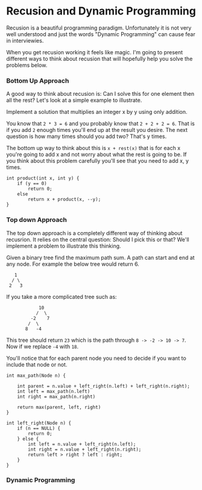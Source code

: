 # Recusion and Dynamic Programming

Recusion is a beautiful programming paradigm. Unfortunately it is not very well understood and just the words "Dynamic Programming" can cause fear in interviewies.

When you get recusion working it feels like magic. I'm going to present different ways to think about recusion that will hopefully help you solve the problems below.

### Bottom Up Approach

A good way to think about recusion is: Can I solve this for one element then all the rest? Let's look at a simple example to illustrate.

Implement a solution that multiplies an integer x by y using only addition.

You know that `2 * 3 = 6` and you probably know that `2 + 2 + 2 = 6`. That is if you add `2` enough times you'll end up at the result you desire. The next question is how many times should you add two? That's y times.

The bottom up way to think about this is `x + rest(x)` that is for each x you're going to add x and not worry about what the rest is going to be. If you think about this problem carefully you'll see that you need to add x, y times.

	int product(int x, int y) {
		if (y == 0) 
			return 0;
		else
			return x + product(x, --y);
	}

### Top down Approach

The top down approach is a completely different way of thinking about recusrion. It relies on the central question: Should I pick this or that? We'll implement a problem to illustrate this thinking.

Given a binary tree find the maximum path sum. A path can start and end at any node. For example the below tree would return 6.

   	   1
      / \
     2   3

If you take a more complicated tree such as:

                10
               /  \
	     	 -2    7
           	/  \     
	 	   8   -4    

This tree should return `23` which is the path through `8 -> -2 -> 10 -> 7`. Now if we replace `-4` with `18`. 



You'll notice that for each parent node you need to decide if you want to include that node or not.


	int max_path(Node n) {

		int parent = n.value + left_right(n.left) + left_right(n.right);
		int left = max_path(n.left)
		int right = max_path(n.right)

		return max(parent, left, right)
	}

	int left_right(Node n) {
		if (n == NULL) {
			return 0;
		} else {
			int left = n.value + left_right(n.left);
			int right = n.value + left_right(n.right);
			return left > right ? left : right;
		}
	}



### Dynamic Programming